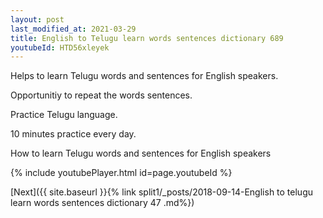 ```yaml
---
layout: post
last_modified_at: 2021-03-29
title: English to Telugu learn words sentences dictionary 689 
youtubeId: HTD56xleyek
---
```

 
 
Helps to learn Telugu words and sentences for English speakers.

Opportunitiy to repeat the words sentences. 

Practice Telugu language. 
 
10 minutes practice every day. 
 
How to learn Telugu words and sentences for English speakers 
 
{% include youtubePlayer.html id=page.youtubeId %}
 
 
[Next]({{ site.baseurl }}{% link  split1/_posts/2018-09-14-English to telugu learn words sentences dictionary 47 .md%})
 
